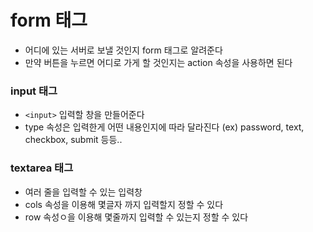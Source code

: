 # form 태그

- 어디에 있는 서버로 보낼 것인지 form 태그로 알려준다
- 만약 버튼을 누르면 어디로 가게 할 것인지는 action 속성을 사용하면 된다

### input 태그

- `<input>` 입력할 창을 만들어준다
- type 속성은 입력한게 어떤 내용인지에 따라 달라진다 (ex) password, text, checkbox, submit 등등..

### textarea 태그

- 여러 줄을 입력할 수 있는 입력창
- cols 속성을 이용해 몇글자 까지 입력할지 정할 수 있다
- row 속성ㅇ을 이용해 몇줄까지 입력할 수 있는지 정할 수 있다
